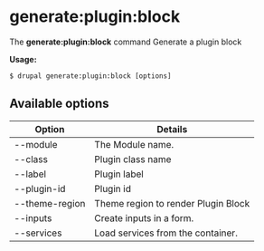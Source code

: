 # generate:plugin:block
The **generate:plugin:block** command Generate a plugin block

**Usage:**
```
$ drupal generate:plugin:block [options] 
```

## Available options
Option | Details
-------|-------------
--module | The Module name.
--class | Plugin class name
--label | Plugin label
--plugin-id | Plugin id
--theme-region | Theme region to render Plugin Block
--inputs | Create inputs in a form.
--services | Load services from the container.
